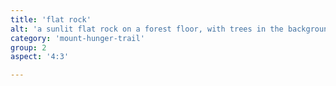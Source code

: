 ```yaml
---
title: 'flat rock'
alt: 'a sunlit flat rock on a forest floor, with trees in the background'
category: 'mount-hunger-trail'
group: 2
aspect: '4:3'

---
```

